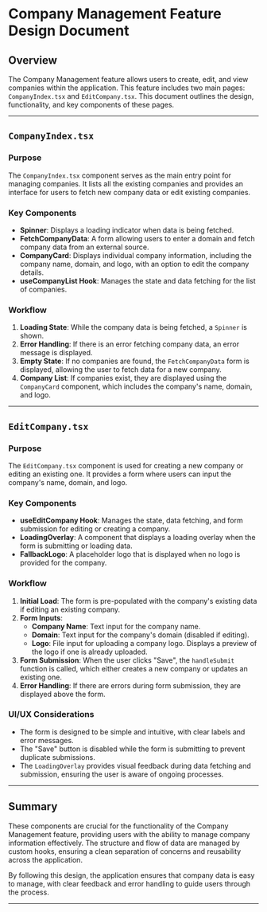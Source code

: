 # Company Management Feature Design Document

## Overview

The Company Management feature allows users to create, edit, and view companies within the application. This feature includes two main pages: `CompanyIndex.tsx` and `EditCompany.tsx`. This document outlines the design, functionality, and key components of these pages.

---

## `CompanyIndex.tsx`

### Purpose

The `CompanyIndex.tsx` component serves as the main entry point for managing companies. It lists all the existing companies and provides an interface for users to fetch new company data or edit existing companies.

### Key Components

- **Spinner**: Displays a loading indicator when data is being fetched.
- **FetchCompanyData**: A form allowing users to enter a domain and fetch company data from an external source.
- **CompanyCard**: Displays individual company information, including the company name, domain, and logo, with an option to edit the company details.
- **useCompanyList Hook**: Manages the state and data fetching for the list of companies.

### Workflow

1. **Loading State**: While the company data is being fetched, a `Spinner` is shown.
2. **Error Handling**: If there is an error fetching company data, an error message is displayed.
3. **Empty State**: If no companies are found, the `FetchCompanyData` form is displayed, allowing the user to fetch data for a new company.
4. **Company List**: If companies exist, they are displayed using the `CompanyCard` component, which includes the company's name, domain, and logo.

---

## `EditCompany.tsx`

### Purpose

The `EditCompany.tsx` component is used for creating a new company or editing an existing one. It provides a form where users can input the company's name, domain, and logo.

### Key Components

- **useEditCompany Hook**: Manages the state, data fetching, and form submission for editing or creating a company.
- **LoadingOverlay**: A component that displays a loading overlay when the form is submitting or loading data.
- **FallbackLogo**: A placeholder logo that is displayed when no logo is provided for the company.

### Workflow

1. **Initial Load**: The form is pre-populated with the company's existing data if editing an existing company.
2. **Form Inputs**:
   - **Company Name**: Text input for the company name.
   - **Domain**: Text input for the company's domain (disabled if editing).
   - **Logo**: File input for uploading a company logo. Displays a preview of the logo if one is already uploaded.
3. **Form Submission**: When the user clicks "Save", the `handleSubmit` function is called, which either creates a new company or updates an existing one.
4. **Error Handling**: If there are errors during form submission, they are displayed above the form.

### UI/UX Considerations

- The form is designed to be simple and intuitive, with clear labels and error messages.
- The "Save" button is disabled while the form is submitting to prevent duplicate submissions.
- The `LoadingOverlay` provides visual feedback during data fetching and submission, ensuring the user is aware of ongoing processes.

---

## Summary

These components are crucial for the functionality of the Company Management feature, providing users with the ability to manage company information effectively. The structure and flow of data are managed by custom hooks, ensuring a clean separation of concerns and reusability across the application.

By following this design, the application ensures that company data is easy to manage, with clear feedback and error handling to guide users through the process.

---
